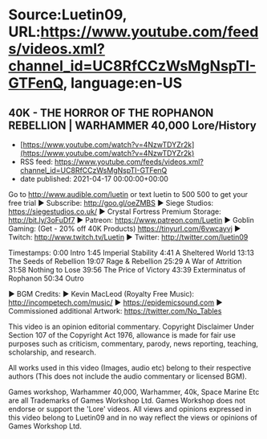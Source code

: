 # Source:Luetin09, URL:https://www.youtube.com/feeds/videos.xml?channel_id=UC8RfCCzWsMgNspTI-GTFenQ, language:en-US

## 40K - THE HORROR OF THE ROPHANON REBELLION | WARHAMMER 40,000 Lore/History
 - [https://www.youtube.com/watch?v=4NzwTDYZr2k](https://www.youtube.com/watch?v=4NzwTDYZr2k)
 - RSS feed: https://www.youtube.com/feeds/videos.xml?channel_id=UC8RfCCzWsMgNspTI-GTFenQ
 - date published: 2021-04-17 00:00:00+00:00

Go to http://www.audible.com/luetin or text luetin to 500 500 to get your free trial
► Subscribe: http://goo.gl/oeZMBS 
► Siege Studios: https://siegestudios.co.uk/
► Crystal Fortress Premium Storage: http://bit.ly/3oFuDf7
► Patreon: https://www.patreon.com/Luetin 
► Goblin Gaming: (Get - 20% off 40K Products) https://tinyurl.com/6vwcayvj
► Twitch: http://www.twitch.tv/Luetin
► Twitter: http://twitter.com/luetin09

Timestamps:
0:00 Intro
1:45 Imperial Stability
4:41 A Sheltered World
13:13 The Seeds of Rebellion
19:07 Rage & Rebellion
25:29 A War of Attrition
31:58 Nothing to Lose
39:56 The Price of Victory
43:39 Exterminatus of Rophanon
50:34 Outro

► BGM Credits:
► Kevin MacLeod (Royalty Free Music): http://incompetech.com/music/
► https://epidemicsound.com
► Commissioned additional Artwork:
https://twitter.com/No_Tables


This video is an opinion editorial commentary.
Copyright Disclaimer Under Section 107 of the Copyright Act 1976, allowance is made for fair use purposes such as criticism, commentary, parody, news reporting, teaching, scholarship, and research.

All works used in this video (Images, audio etc) belong to their respective authors
(This does not include the audio commentary or licensed BGM).

Games workshop, Warhammer 40,000, Warhammer, 40k, Space Marine Etc are all Trademarks of Games Workshop Ltd. Games Workshop does not endorse or support the 'Lore' videos. All views and opinions expressed in this video belong to Luetin09 and in no way reflect the views or opinions of Games Workshop Ltd.

